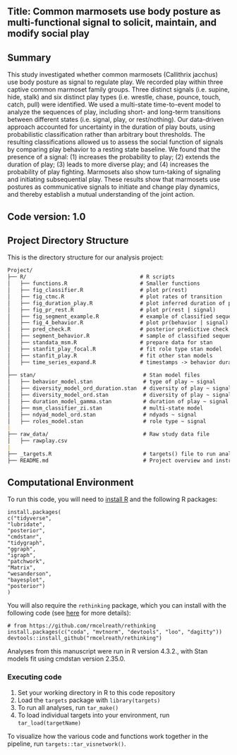 ## Title: Common marmosets use body posture as multi-functional signal to solicit, maintain, and modify social play

## Summary

This study investigated whether common marmosets (Callithrix jacchus) use body posture as signal to regulate play. We recorded play within three captive common marmoset family groups. Three distinct signals (i.e. supine, hide, stalk) and six distinct play types (i.e. wrestle, chase, pounce, touch, catch, pull) were identified. We used a multi-state time-to-event model to analyze the sequences of play, including short- and long-term transitions between different states (i.e. signal, play, or rest/nothing). Our data-driven approach accounted for uncertainty in the duration of play bouts, using probabilistic classification rather than arbitrary bout thresholds. The resulting classifications allowed us to assess the social function of signals by comparing play behavior to a resting state baseline. We found that the presence of a signal: (1) increases the probability to play; (2) extends the duration of play; (3) leads to more diverse play; and (4) increases the probability of play fighting. Marmosets also show turn-taking of signaling and initiating subsequential play. These results show that marmosets use postures as communicative signals to initiate and change play dynamics, and thereby establish a mutual understanding of the joint action.

## Code version: 1.0

## Project Directory Structure

This is the directory structure for our analysis project:

``` markdown
Project/
├── R/                                    # R scripts
│   ├── functions.R                       # Smaller functions
│   ├── fig_classifier.R                  # plot pr(rest)
│   ├── fig_ctmc.R                        # plot rates of transition
│   ├── fig_duration_play.R               # plot inferred duration of play
│   ├── fig_pr_rest.R                     # plot pr(rest | signal)
│   ├── fig_segment_example.R             # example of classified sequence
│   ├── fig_4_behavior.R                  # plot pr(behavior | signal)
│   ├── pred_check.R                      # posterior predictive check
│   ├── segment_behavior.R                # sample of classified sequences
│   ├── standata_msm.R                    # prepare data for stan
│   ├── stanfit_play_focal.R              # fit role type stan model
│   ├── stanfit_play.R                    # fit other stan models
│   ├── time_series_expand.R              # timestamps -> behavior durations
│
├── stan/                                  # Stan model files
│   ├── behavior_model.stan                # type of play ~ signal
│   ├── diversity_model_ord_duration.stan  # diversity of play ~ signal + duration
│   ├── diversity_model_ord.stan           # diversity of play ~ signal
│   ├── duration_model_gamma.stan          # duration of play ~ signal
│   ├── msm_classifier_zi.stan             # multi-state model
│   ├── ndyad_model_ord.stan               # ndyads ~ signal
│   ├── roles_model.stan                   # role type ~ signal  
|
├── raw_data/                              # Raw study data file
│   ├── rawplay.csv          
|
├── _targets.R                             # targets() file to run analysis pipeline
├── README.md                              # Project overview and instructions
```

## Computational Environment

To run this code, you will need to [install R](https://www.r-project.org/) and the following R packages:

```         
install.packages(
c("tidyverse",
"lubridate",
"posterior",
"cmdstanr",
"tidygraph",
"ggraph",
"igraph",
"patchwork",
"Matrix",
"wesanderson",
"bayesplot",
"posterior")
)
```

You will also require the `rethinking` package, which you can install with the following code (see [here](https://github.com/rmcelreath/rethinking) for more details):

```         
# from https://github.com/rmcelreath/rethinking
install.packages(c("coda", "mvtnorm", "devtools", "loo", "dagitty"))
devtools::install_github("rmcelreath/rethinking")
```

Analyses from this manuscript were run in R version 4.3.2., with Stan models fit using cmdstan version 2.35.0.

### Executing code

1.  Set your working directory in R to this code repository
2.  Load the `targets` package with `library(targets)`
3.  To run all analyses, run `tar_make()`
4.  To load individual targets into your environment, run `tar_load(targetName)`

To visualize how the various code and functions work together in the pipeline, run `targets::tar_visnetwork()`.

